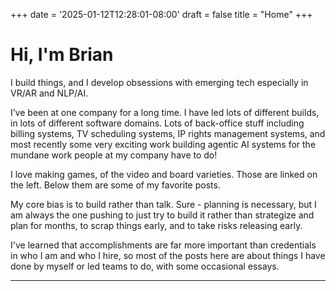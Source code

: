 +++
date = '2025-01-12T12:28:01-08:00'
draft = false
title = "Home"
+++

# Hi, I'm Brian

I build things, and I develop obsessions with emerging tech especially in VR/AR and NLP/AI.

I’ve been at one company for a long time.  I have led lots of different builds, in lots of different software domains.  Lots of back-office stuff including billing systems, TV scheduling systems, IP rights management systems, and most recently some very exciting work building agentic AI systems for the mundane work people at my company have to do!

I love making games, of the video and board varieties.  Those are linked on the left. Below them are some of my favorite posts.

My core bias is to build rather than talk.  Sure - planning is necessary, but I am always the one pushing to just try to build it rather than strategize and plan for months, to scrap things early, and to take risks releasing early.

I've learned that accomplishments are far more important than credentials in who I am and who I hire, so most of the posts here are about things I have done by myself or led teams to do, with some occasional essays.

---